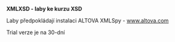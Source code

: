 **XMLXSD - laby ke kurzu XSD**

Laby předpokládají instalaci ALTOVA XMLSpy - www.altova.com

Trial verze je na 30-dní
